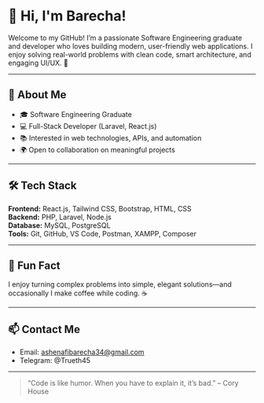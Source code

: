 # 👋 Hi, I'm Barecha!

Welcome to my GitHub! I’m a passionate Software Engineering graduate and developer who loves building modern, user-friendly web applications. I enjoy solving real-world problems with clean code, smart architecture, and engaging UI/UX. 🚀

---

## 🔭 About Me
- 🎓 Software Engineering Graduate  
- 💻 Full-Stack Developer (Laravel, React.js)  
- 📚 Interested in web technologies, APIs, and automation  
- 🌍 Open to collaboration on meaningful projects  

---

## 🛠 Tech Stack
**Frontend:** React.js, Tailwind CSS, Bootstrap, HTML, CSS  
**Backend:** PHP, Laravel, Node.js  
**Database:** MySQL, PostgreSQL  
**Tools:** Git, GitHub, VS Code, Postman, XAMPP, Composer  

---

## 🌟 Fun Fact
I enjoy turning complex problems into simple, elegant solutions—and occasionally I make coffee while coding. ☕  

---

## 📫 Contact Me
- Email: ashenafibarecha34@gmail.com  
- Telegram: @Trueth45  

---

> “Code is like humor. When you have to explain it, it’s bad.” – Cory House
